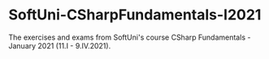 # SoftUni-CSharpFundamentals-I2021
The exercises and exams from SoftUni's course CSharp Fundamentals - January 2021 (11.I - 9.IV.2021).
